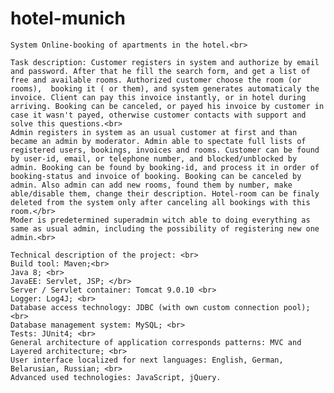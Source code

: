 # hotel-munich
    System Online-booking of apartments in the hotel.<br>
	
    Task description: Customer registers in system and authorize by email and password. After that he fill the search form, and get a list of free and available rooms. Authorized customer choose the room (or rooms),  booking it ( or them), and system generates automaticaly the invoice. Client can pay this invoice instantly, or in hotel during arriving. Booking can be canceled, or payed his invoice by customer in case it wasn't payed, otherwise customer contacts with support and solve this questions.<br>
    Admin registers in system as an usual customer at first and than became an admin by moderator. Admin able to spectate full lists of registered users, bookings, invoices and rooms. Customer can be found  by user-id, email, or telephone number, and blocked/unblocked by admin. Booking can be found by booking-id, and process it in order of booking-status and invoice of booking. Booking can be canceled by admin. Also admin can add new rooms, found them by number, make able/disable them, change their description. Hotel-room can be finaly deleted from the system only after canceling all bookings with this room.</br>
    Moder is predetermined superadmin witch able to doing everything as same as usual admin, including the possibility of registering new one admin.<br>

    Technical description of the project: <br>
    Build tool: Maven;<br>
    Java 8; <br>
    JavaEE: Servlet, JSP; </br>
    Server / Servlet container: Tomcat 9.0.10 <br>
    Logger: Log4J; <br>
    Database access technology: JDBC (with own custom connection pool);<br>
    Database management system: MySQL; <br>
    Tests: JUnit4; <br>
    General architecture of application corresponds patterns: MVC and Layered architecture; <br>
    User interface localized for next languages: English, German, Belarusian, Russian; <br>
    Advanced used technologies: JavaScript, jQuery.

